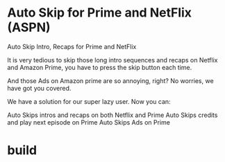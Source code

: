 # Auto Skip for Prime and NetFlix (ASPN)
Auto Skip Intro, Recaps for Prime and NetFlix

It is very tedious to skip those long intro sequences and recaps on Netflix and Amazon Prime, you have to press the skip button each time.

And those Ads on Amazon prime are so annoying, right? No worries, we have got you covered.

We have a solution for our super lazy user. Now you can:

  Auto Skips intros and recaps on both Netflix and Prime
  Auto Skips credits and play next episode on Prime
  Auto Skips Ads on Prime

# build

```yarn build
